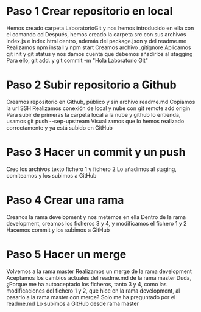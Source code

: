 # Paso 1 Crear repositorio en local
Hemos creado carpeta LaboratorioGit y nos hemos introducido en ella con el comando cd
Después, hemos creado la carpeta src con sus archivos index.js e index.html dentro, además del package.json y del readme.me
Realizamos npm install y npm start
Creamos archivo .gitignore
Aplicamos git init y git status y nos damos cuenta que debemos añadirlos al stagging
Para ello, git add. y git commit -m "Hola Laboratorio Git"
# Paso 2 Subir repositorio a Github
Creamos repositorio en Github, público y sin archivo readme.md
Copiamos la url SSH
Realizamos conexión de local y nube con git remote add origin
Para subir de primeras la carpeta local a la nube y github lo entienda, usamos git push --sep-upstream
Visualizamos que lo hemos realizado correctamente y ya está subido en GitHub
# Paso 3 Hacer un commit y un push
Creo los archivos texto fichero 1 y fichero 2
Lo añadimos al staging, comiteamos y los subimos a GitHub
# Paso 4 Crear una rama
Creanos la rama development y nos metemos en ella
Dentro de la rama development, creamos los ficheros 3 y 4, y modificamos el fichero 1 y 2
Hacemos commit y los subimos a GitHub
# Paso 5 Hacer un merge
Volvemos a la rama master
Realizamos un merge de la rama development
Aceptamos los cambios actuales del readme.md de la rama master
Duda, ¿Porque me ha autoaceptado los ficheros, tanto 3 y 4, como las modificaciones del fichero 1 y 2, que hice en la rama development, al pasarlo a la rama master con merge? Solo me ha preguntado por el readme.md
Lo subimos a GitHub desde rama master